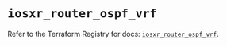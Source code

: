 # `iosxr_router_ospf_vrf`

Refer to the Terraform Registry for docs: [`iosxr_router_ospf_vrf`](https://registry.terraform.io/providers/ciscodevnet/iosxr/0.6.0/docs/resources/router_ospf_vrf).
